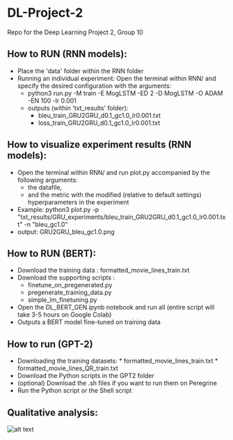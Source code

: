 # DL-Project-2
Repo for the Deep Learning Project 2, Group 10

## How to RUN (RNN models):
- Place the 'data' folder within the RNN folder
- Running an individual experiment:
Open the terminal within RNN/ and specify the desired configuration with the arguments:
    * python3 run.py -M train -E MogLSTM -ED 2 -D MogLSTM -O ADAM -EN 100 -lr 0.001
    * outputs (within 'txt_results' folder):
        - bleu_train_GRU2GRU_d0.1_gc1.0_lr0.001.txt
        - loss_train_GRU2GRU_d0.1_gc1.0_lr0.001.txt

## How to visualize experiment results (RNN models):
- Open the terminal within RNN/ and run plot.py accompanied by the following arguments:
    * the datafile,
    * and the metric with the modified (relative to default settings) hyperparameters in the experiment
- Example: python3 plot.py -p "txt_results/GRU_experiments/bleu_train_GRU2GRU_d0.1_gc1.0_lr0.001.txt" -n "bleu_gc1.0"
- output: GRU2GRU_bleu_gc1.0.png

## How to RUN (BERT):
- Download the training data : formatted_movie_lines_train.txt
- Download the supporting scripts : 
     * finetune_on_pregenerated.py
     * pregenerate_training_data.py
     * simple_lm_finetuning.py
- Open the DL_BERT_GEN.ipynb notebook and run all (entire script will take 3-5 hours on Google Colab)
- Outputs a BERT model fine-tuned on training data

## How to run (GPT-2)
- Downloading the training datasets:
      * formatted_movie_lines_train.txt
      * formatted_movie_lines_QR_train.txt
- Download the Python scripts in the GPT2 folder
- (optional) Download the .sh files if you want to run them on Peregrine
- Run the Python script or the Shell script

## Qualitative analysis:
![alt text](https://github.com/roydavid957/DL-Project-2/blob/main/qas.png)
